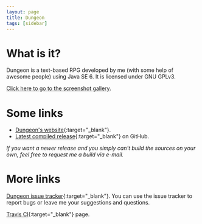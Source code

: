 ```yaml
---
layout: page
title: Dungeon
tags: [sidebar]
---
```

# What is it?

Dungeon is a text-based RPG developed by me (with some help of awesome people) using Java SE 6.
It is licensed under GNU GPLv3.

[Click here to go to the screenshot gallery](http://mafagafogigante.github.io/dungeon/screenshots/).

# Some links

+ [Dungeon's website](http://mafagafogigante.github.io/dungeon/){:target="_blank"}.
+ [Latest compiled release](https://github.com/mafagafogigante/dungeon/releases/latest){:target="_blank"} on GitHub.

*If you want a newer release and you simply can't build the sources on your own, feel free to request me a build via e-mail.*

# More links

[Dungeon issue tracker](https://github.com/mafagafogigante/dungeon/issues){:target="_blank"}.
You can use the issue tracker to report bugs or leave me your suggestions and questions.

[Travis CI](https://travis-ci.org/mafagafogigante/dungeon){:target="_blank"} page.
